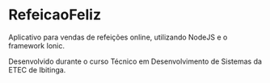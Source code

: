 # RefeicaoFeliz

Aplicativo para vendas de refeições online, utilizando NodeJS e o framework Ionic.

Desenvolvido durante o curso Técnico em Desenvolvimento de Sistemas da ETEC de Ibitinga.
